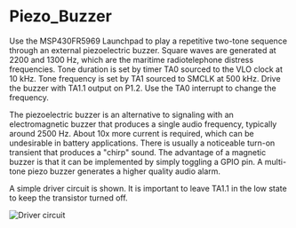 # Piezo_Buzzer

Use the MSP430FR5969 Launchpad to play a repetitive two-tone sequence through an external piezoelectric buzzer. Square waves are generated at 2200 and 1300 Hz, which are the maritime radiotelephone distress frequencies. Tone duration is set by timer TA0 sourced to the VLO clock at 10 kHz. Tone frequency is set by TA1 sourced to SMCLK at 500 kHz. Drive the buzzer with TA1.1 output on P1.2. Use the TA0 interrupt to change the frequency.

The piezoelectric buzzer is an alternative to signaling with an electromagnetic buzzer that produces a single audio frequency, typically around 2500 Hz. About 10x more current is required, which can be undesirable in battery applications. There is usually a noticeable turn-on transient that produces a "chirp" sound.  The advantage of a magnetic buzzer is that it can be implemented by simply toggling a GPIO pin. A multi-tone piezo buzzer generates a higher quality audio alarm. 

A simple driver circuit is shown. It is important to leave TA1.1 in the low state to keep the transistor turned off.

![Driver circuit](https://raw.githubusercontent.com/microphonon/Piezo_Buzzer/master/C1.jpg)
